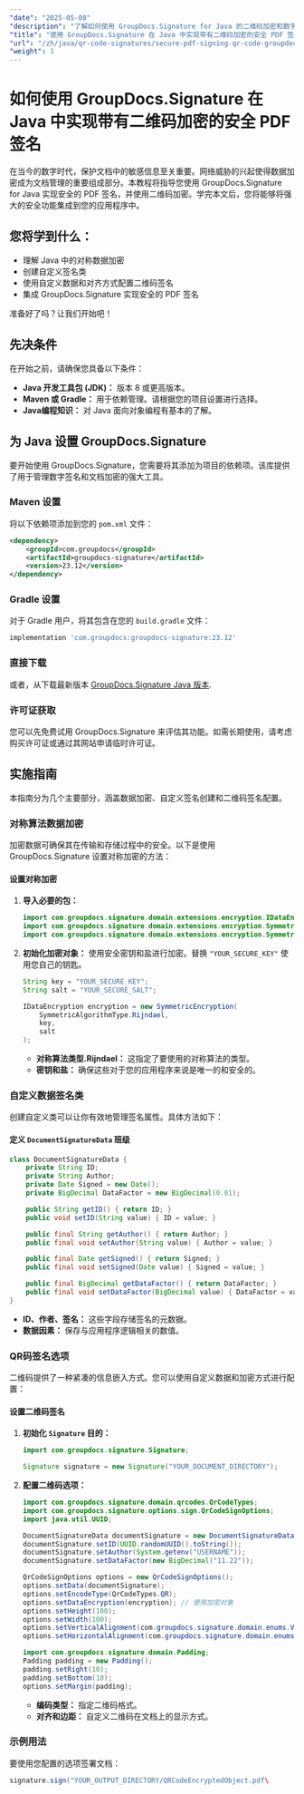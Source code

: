 ```yaml
---
"date": "2025-05-08"
"description": "了解如何使用 GroupDocs.Signature for Java 的二维码加密和数字签名来保护 PDF 文档。有效增强文档安全性。"
"title": "使用 GroupDocs.Signature 在 Java 中实现带有二维码加密的安全 PDF 签名"
"url": "/zh/java/qr-code-signatures/secure-pdf-signing-qr-code-groupdocs-java/"
"weight": 1
---
```


# 如何使用 GroupDocs.Signature 在 Java 中实现带有二维码加密的安全 PDF 签名

在当今的数字时代，保护文档中的敏感信息至关重要。网络威胁的兴起使得数据加密成为文档管理的重要组成部分。本教程将指导您使用 GroupDocs.Signature for Java 实现安全的 PDF 签名，并使用二维码加密。学完本文后，您将能够将强大的安全功能集成到您的应用程序中。

## 您将学到什么：
- 理解 Java 中的对称数据加密
- 创建自定义签名类
- 使用自定义数据和对齐方式配置二维码签名
- 集成 GroupDocs.Signature 实现安全的 PDF 签名

准备好了吗？让我们开始吧！

## 先决条件
在开始之前，请确保您具备以下条件：
- **Java 开发工具包 (JDK)：** 版本 8 或更高版本。
- **Maven 或 Gradle：** 用于依赖管理。请根据您的项目设置进行选择。
- **Java编程知识：** 对 Java 面向对象编程有基本的了解。

## 为 Java 设置 GroupDocs.Signature
要开始使用 GroupDocs.Signature，您需要将其添加为项目的依赖项。该库提供了用于管理数字签名和文档加密的强大工具。

### Maven 设置
将以下依赖项添加到您的 `pom.xml` 文件：
```xml
<dependency>
    <groupId>com.groupdocs</groupId>
    <artifactId>groupdocs-signature</artifactId>
    <version>23.12</version>
</dependency>
```

### Gradle 设置
对于 Gradle 用户，将其包含在您的 `build.gradle` 文件：
```gradle
implementation 'com.groupdocs:groupdocs-signature:23.12'
```

### 直接下载
或者，从下载最新版本 [GroupDocs.Signature Java 版本](https://releases。groupdocs.com/signature/java/).

### 许可证获取
您可以先免费试用 GroupDocs.Signature 来评估其功能。如需长期使用，请考虑购买许可证或通过其网站申请临时许可证。

## 实施指南
本指南分为几个主要部分，涵盖数据加密、自定义签名创建和二维码签名配置。

### 对称算法数据加密
加密数据可确保其在传输和存储过程中的安全。以下是使用 GroupDocs.Signature 设置对称加密的方法：

#### 设置对称加密
1. **导入必要的包：**
   ```java
   import com.groupdocs.signature.domain.extensions.encryption.IDataEncryption;
   import com.groupdocs.signature.domain.extensions.encryption.SymmetricAlgorithmType;
   import com.groupdocs.signature.domain.extensions.encryption.SymmetricEncryption;
   ```
2. **初始化加密对象：**
   使用安全密钥和盐进行加密。替换 `"YOUR_SECURE_KEY"` 使用您自己的钥匙。
   ```java
   String key = "YOUR_SECURE_KEY";
   String salt = "YOUR_SECURE_SALT";

   IDataEncryption encryption = new SymmetricEncryption(
       SymmetricAlgorithmType.Rijndael, 
       key, 
       salt
   );
   ```
   - **对称算法类型.Rijndael：** 这指定了要使用的对称算法的类型。
   - **密钥和盐：** 确保这些对于您的应用程序来说是唯一的和安全的。

### 自定义数据签名类
创建自定义类可以让你有效地管理签名属性。具体方法如下：

#### 定义 `DocumentSignatureData` 班级
```java
class DocumentSignatureData {
    private String ID;
    private String Author;
    private Date Signed = new Date();
    private BigDecimal DataFactor = new BigDecimal(0.01);

    public String getID() { return ID; }
    public void setID(String value) { ID = value; }

    public final String getAuthor() { return Author; }
    public final void setAuthor(String value) { Author = value; }

    public final Date getSigned() { return Signed; }
    public final void setSigned(Date value) { Signed = value; }

    public final BigDecimal getDataFactor() { return DataFactor; }
    public final void setDataFactor(BigDecimal value) { DataFactor = value; }
}
```
- **ID、作者、签名：** 这些字段存储签名的元数据。
- **数据因素：** 保存与应用程序逻辑相关的数值。

### QR码签名选项
二维码提供了一种紧凑的信息嵌入方式。您可以使用自定义数据和加密方式进行配置：

#### 设置二维码签名
1. **初始化 `Signature` 目的：**
   ```java
   import com.groupdocs.signature.Signature;
   
   Signature signature = new Signature("YOUR_DOCUMENT_DIRECTORY");
   ```
2. **配置二维码选项：**
   ```java
   import com.groupdocs.signature.domain.qrcodes.QrCodeTypes;
   import com.groupdocs.signature.options.sign.QrCodeSignOptions;
   import java.util.UUID;

   DocumentSignatureData documentSignature = new DocumentSignatureData();
   documentSignature.setID(UUID.randomUUID().toString());
   documentSignature.setAuthor(System.getenv("USERNAME"));
   documentSignature.setDataFactor(new BigDecimal("11.22"));

   QrCodeSignOptions options = new QrCodeSignOptions();
   options.setData(documentSignature);
   options.setEncodeType(QrCodeTypes.QR);
   options.setDataEncryption(encryption); // 使用加密对象
   options.setHeight(100);
   options.setWidth(100);
   options.setVerticalAlignment(com.groupdocs.signature.domain.enums.VerticalAlignment.Bottom);
   options.setHorizontalAlignment(com.groupdocs.signature.domain.enums.HorizontalAlignment.Right);

   import com.groupdocs.signature.domain.Padding;
   Padding padding = new Padding();
   padding.setRight(10);
   padding.setBottom(10);
   options.setMargin(padding);
   ```
   - **编码类型：** 指定二维码格式。
   - **对齐和边距：** 自定义二维码在文档上的显示方式。

### 示例用法
要使用您配置的选项签署文档：
```java
signature.sign("YOUR_OUTPUT_DIRECTORY/QRCodeEncryptedObject.pdf\